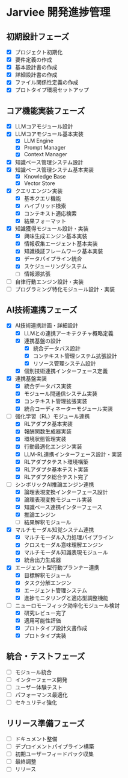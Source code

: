 # Jarviee 開発進捗管理

## 初期設計フェーズ
- [x] プロジェクト初期化
- [x] 要件定義の作成
- [x] 基本設計書の作成
- [x] 詳細設計書の作成
- [x] ファイル関係性定義の作成
- [x] プロトタイプ環境セットアップ

## コア機能実装フェーズ
- [x] LLMコアモジュール設計
- [x] LLMコアモジュール基本実装
  - [x] LLM Engine
  - [x] Prompt Manager
  - [x] Context Manager
- [x] 知識ベース管理システム設計
- [x] 知識ベース管理システム基本実装
  - [x] Knowledge Base
  - [x] Vector Store
- [x] クエリエンジン実装
  - [x] 基本クエリ機能
  - [x] ハイブリッド検索
  - [x] コンテキスト適応検索
  - [x] 結果フォーマット
- [x] 知識獲得モジュール設計・実装
  - [x] 興味生成エンジン基本実装
  - [x] 情報収集エージェント基本実装
  - [x] 知識検証フレームワーク基本実装
  - [x] データパイプライン統合
  - [x] スケジューリングシステム
  - [ ] 情報源拡張
- [ ] 自律行動エンジン設計・実装
- [ ] プログラミング特化モジュール設計・実装

## AI技術連携フェーズ
- [x] AI技術連携計画・詳細設計
  - [x] LLMとの連携アーキテクチャ概略定義
  - [x] 連携基盤の設計
    - [x] 統合データバス設計
    - [x] コンテキスト管理システム拡張設計
    - [x] リソース管理システム設計
  - [x] 個別技術連携インターフェース定義
- [x] 連携基盤実装
  - [x] 統合データバス実装
  - [x] モジュール間通信システム実装
  - [x] コンテキスト管理拡張実装
  - [x] 統合コーディネーターモジュール実装
- [ ] 強化学習（RL）モジュール連携
  - [x] RLアダプタ基本実装
  - [x] 報酬関数生成器実装
  - [x] 環境状態管理実装
  - [x] 行動最適化エンジン実装
  - [x] LLM-RL連携インターフェース設計・実装
  - [x] RLアダプタテスト環境構築
  - [x] RLアダプタ基本テスト実装
  - [x] RLアダプタ総合テスト完了
- [ ] シンボリックAI推論エンジン連携
  - [x] 論理表現変換インターフェース設計
  - [x] 論理表現変換モジュール実装
  - [x] 知識ベース連携インターフェース
  - [x] 推論エンジン
  - [ ] 結果解釈モジュール
- [x] マルチモーダル知覚システム連携
  - [x] マルチモーダル入力処理パイプライン
  - [x] クロスモーダル意味理解エンジン
  - [x] マルチモーダル知識表現モジュール
  - [x] 統合出力生成器
- [x] エージェント型行動プランナー連携
  - [x] 目標解釈モジュール
  - [x] タスク分解エンジン
  - [x] エージェント管理システム
  - [x] 進捗モニタリングと適応型調整機能
- [ ] ニューロモーフィック効率化モジュール検討
  - [x] 研究レビュー完了
  - [x] 適用可能性評価
  - [x] プロトタイプ設計文書作成
  - [x] プロトタイプ実装

## 統合・テストフェーズ
- [ ] モジュール統合
- [ ] インターフェース開発
- [ ] ユーザー体験テスト
- [ ] パフォーマンス最適化
- [ ] セキュリティ強化

## リリース準備フェーズ
- [ ] ドキュメント整備
- [ ] デプロイメントパイプライン構築
- [ ] 初期ユーザーフィードバック収集
- [ ] 最終調整
- [ ] リリース